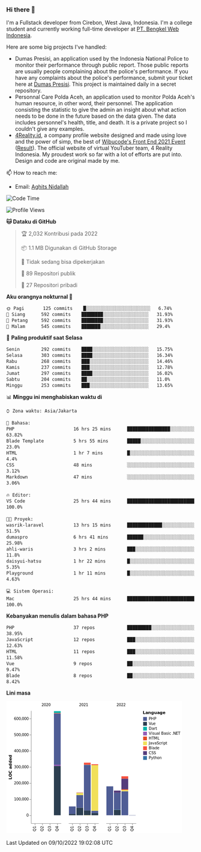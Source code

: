 ### Hi there 👋
I'm a Fullstack developer from Cirebon, West Java, Indonesia. I'm a college student and currently working full-time developer at [PT. Bengkel Web Indonesia](https://github.com/PT-Bengkel-Web-Indonesia).

Here are some big projects I've handled:
- Dumas Presisi, an application used by the Indonesia National Police to monitor their performance through public report. Those public reports are usually people complaining about the police's performance. If you have any complaints about the police's performance, submit your ticket here at [Dumas Presisi](https://dumaspresisi.polri.go.id/dumaspro). This project is maintained daily in a secret repository.
- Personnal Care Polda Aceh, an application used to monitor Polda Aceh's human resource, in other word, their personnel. The application consisting the statistic to give the admin an insight about what action needs to be done in the future based on the data given. The data includes personnel's health, title, and death. It is a private project so I couldn't give any examples.
- [4Reality.id](https://4reality.id), a company profile website designed and made using love and the power of simp, the best of [Wibucode's Front End 2021 Event](https://github.com/wibucode02/submision-event-frontend-2021) ([Result](https://github.com/wibucode02/top-5-pemenang-event-front-end-wibucode-2021)). The official website of virtual YouTuber team, 4 Reality Indonesia. My proudest work so far with a lot of efforts are put into. Design and code are original made by me.

📫 How to reach me:
- Email: [Aghits Nidallah](mailto:yourlovelydev@gmail.com)

<!--START_SECTION:waka-->
![Code Time](http://img.shields.io/badge/Code%20Time-1%2C762%20hrs%203%20mins-blue)

![Profile Views](http://img.shields.io/badge/Profil%20dilihat-16-blue)

**🐱 Dataku di GitHub** 

> 🏆 2,032 Kontribusi pada 2022
 > 
> 📦 1.1 MB Digunakan di GitHub Storage 
 > 
> 🚫 Tidak sedang bisa dipekerjakan
 > 
> 📜 89 Repositori publik 
 > 
> 🔑 27 Repositori pribadi  
 > 
**Aku orangnya nokturnal 🦉** 

```text
🌞 Pagi       125 commits    █░░░░░░░░░░░░░░░░░░░░░░░░   6.74% 
🌆 Siang      592 commits    ████████░░░░░░░░░░░░░░░░░   31.93% 
🌃 Petang     592 commits    ████████░░░░░░░░░░░░░░░░░   31.93% 
🌙 Malam      545 commits    ███████░░░░░░░░░░░░░░░░░░   29.4%

```
📅 **Paling produktif saat Selasa** 

```text
Senin        292 commits    ████░░░░░░░░░░░░░░░░░░░░░   15.75% 
Selasa       303 commits    ████░░░░░░░░░░░░░░░░░░░░░   16.34% 
Rabu         268 commits    ███░░░░░░░░░░░░░░░░░░░░░░   14.46% 
Kamis        237 commits    ███░░░░░░░░░░░░░░░░░░░░░░   12.78% 
Jumat        297 commits    ████░░░░░░░░░░░░░░░░░░░░░   16.02% 
Sabtu        204 commits    ██░░░░░░░░░░░░░░░░░░░░░░░   11.0% 
Minggu       253 commits    ███░░░░░░░░░░░░░░░░░░░░░░   13.65%

```


📊 **Minggu ini menghabiskan waktu di** 

```text
⌚︎ Zona waktu: Asia/Jakarta

💬 Bahasa: 
PHP                      16 hrs 25 mins      ████████████████░░░░░░░░░   63.82% 
Blade Template           5 hrs 55 mins       █████░░░░░░░░░░░░░░░░░░░░   23.0% 
HTML                     1 hr 7 mins         █░░░░░░░░░░░░░░░░░░░░░░░░   4.4% 
CSS                      48 mins             ░░░░░░░░░░░░░░░░░░░░░░░░░   3.12% 
Markdown                 47 mins             ░░░░░░░░░░░░░░░░░░░░░░░░░   3.06%

🔥 Editor: 
VS Code                  25 hrs 44 mins      █████████████████████████   100.0%

🐱‍💻 Proyek: 
wasrik-laravel           13 hrs 15 mins      █████████████░░░░░░░░░░░░   51.5% 
dumaspro                 6 hrs 41 mins       ██████░░░░░░░░░░░░░░░░░░░   25.98% 
ahli-waris               3 hrs 2 mins        ███░░░░░░░░░░░░░░░░░░░░░░   11.8% 
daisyui-hatsu            1 hr 22 mins        █░░░░░░░░░░░░░░░░░░░░░░░░   5.35% 
Playground               1 hr 11 mins        █░░░░░░░░░░░░░░░░░░░░░░░░   4.63%

💻 Sistem Operasi: 
Mac                      25 hrs 44 mins      █████████████████████████   100.0%

```

**Kebanyakan menulis dalam bahasa PHP** 

```text
PHP                      37 repos            █████████░░░░░░░░░░░░░░░░   38.95% 
JavaScript               12 repos            ███░░░░░░░░░░░░░░░░░░░░░░   12.63% 
HTML                     11 repos            ███░░░░░░░░░░░░░░░░░░░░░░   11.58% 
Vue                      9 repos             ██░░░░░░░░░░░░░░░░░░░░░░░   9.47% 
Blade                    8 repos             ██░░░░░░░░░░░░░░░░░░░░░░░   8.42%

```


**Lini masa**

![Chart not found](https://raw.githubusercontent.com/NikarashiHatsu/NikarashiHatsu/master/charts/bar_graph.png) 


 Last Updated on 09/10/2022 19:02:08 UTC
<!--END_SECTION:waka-->
